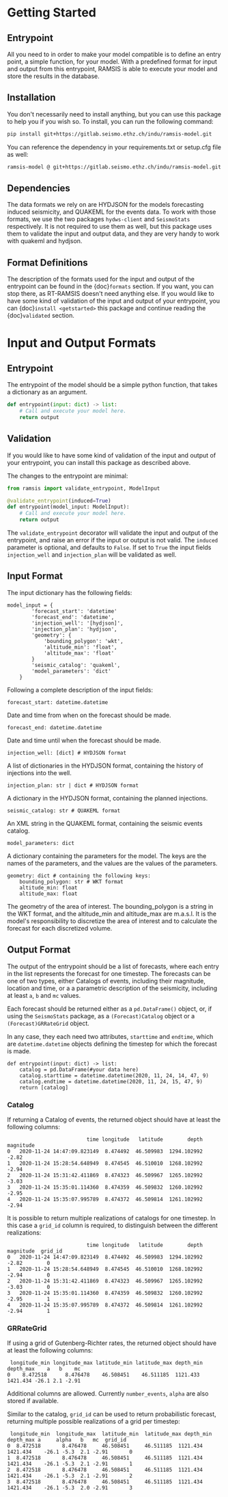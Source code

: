 # Getting Started

## Entrypoint
All you need to in order to make your model compatible is to define an entry point, a simple function, for your model. With a predefined format for input and output from this entrypoint, RAMSIS is able to execute your model and store the results in the database.

## Installation
You don't necessarily need to install anything, but you can use this package to help you if you wish so. To install, you can run the following command:

```bash
pip install git+https://gitlab.seismo.ethz.ch/indu/ramsis-model.git
```

You can reference the dependency in your requirements.txt or setup.cfg file as well:

```bash
ramsis-model @ git+https://gitlab.seismo.ethz.ch/indu/ramsis-model.git
```

## Dependencies
The data formats we rely on are HYDJSON for the models forecasting induced seismicity, and QUAKEML for the events data. To work with those formats, we use the two packages `hydws-client` and `SeismoStats` respectively. It is not required to use them as well, but this package uses them to validate the input and output data, and they are very handy to work with quakeml and hydjson.

## Format Definitions
The description of the formats used for the input and output of the entrypoint can be found in the {doc}`formats` section. If you want, you can stop there, as RT-RAMSIS doesn't need anything else. If you would like to have some kind of validation of the input and output of your entrypoint, you can {doc}`install <getstarted>` this package and continue reading the {doc}`validated` section.

# Input and Output Formats

## Entrypoint
The entrypoint of the model should be a simple python function, that takes a dictionary as an argument.

```python	
def entrypoint(input: dict) -> list:
    # Call and execute your model here.
    return output
```

## Validation
If you would like to have some kind of validation of the input and output of your entrypoint, you can install this package as described above.

The changes to the entrypoint are minimal:

```python	
from ramsis import validate_entrypoint, ModelInput

@validate_entrypoint(induced=True)
def entrypoint(model_input: ModelInput):
    # Call and execute your model here.
    return output
```

The `validate_entrypoint` decorator will validate the input and output of the entrypoint, and raise an error if the input or output is not valid. The `induced` parameter is optional, and defaults to `False`. If set to `True` the input fields `injection_well` and `injection_plan` will be validated as well.

## Input Format
The input dictionary has the following fields:
```
model_input = {
        'forecast_start': 'datetime'
        'forecast_end': 'datetime',
        'injection_well': '[hydjson]',
        'injection_plan': 'hydjson',
        'geometry': {
            'bounding_polygon': 'wkt',
            'altitude_min': 'float',
            'altitude_max': 'float'
        }
        'seismic_catalog': 'quakeml',
        'model_parameters': 'dict'
    }
```
Following a complete description of the input fields:

```
forecast_start: datetime.datetime
```
Date and time from when on the forecast should be made.

```
forecast_end: datetime.datetime
```
Date and time until when the forecast should be made.

```
injection_well: [dict] # HYDJSON format
```
A list of dictionaries in the HYDJSON format, containing the history of injections into the well.

```
injection_plan: str | dict # HYDJSON format
```
A dictionary in the HYDJSON format, containing the planned injections.

```
seismic_catalog: str # QUAKEML format
```
An XML string in the QUAKEML format, containing the seismic events catalog.

```
model_parameters: dict
```
A dictionary containing the parameters for the model. The keys are the names of the parameters, and the values are the values of the parameters.

```
geometry: dict # containing the following keys:
    bounding_polygon: str # WKT format
    altitude_min: float
    altitude_max: float
```
The geometry of the area of interest. The bounding_polygon is a string in the WKT format, and the altitude_min and altitude_max are m.a.s.l.
It is the model's responsibility to discretize the area of interest and to calculate the forecast for each discretized volume.


## Output Format
The output of the entrypoint should be a list of forecasts, where each entry in the list represents the forecast for one timestep. The forecasts can be one of two types, either Catalogs of events, including their magnitude, location and time, or a a parametric description of the seismicity, including at least `a`, `b` and `mc` values.

Each forecast should be returned either as a `pd.DataFrame()` object, or, if using the `SeismoStats` package, as a `(Forecast)Catalog` object or a `(Forecast)GRRateGrid` object. 

In any case, they each need two attributes, `starttime` and `endtime`, which are `datetime.datetime` objects defining the timestep for which the forecast is made.
```
def entrypoint(input: dict) -> list:
    catalog = pd.DataFrame(#your data here)
    catalog.starttime = datetime.datetime(2020, 11, 24, 14, 47, 9)
    catalog.endtime = datetime.datetime(2020, 11, 24, 15, 47, 9)
    return [catalog]
```


### Catalog
If returning a Catalog of events, the returned object should have at least the following columns:

```
                          time longitude   latitude        depth  magnitude
0   2020-11-24 14:47:09.823149  8.474492  46.509983  1294.102992      -2.82
1   2020-11-24 15:28:54.648949  8.474545  46.510010  1268.102992      -2.94
2   2020-11-24 15:31:42.411869  8.474323  46.509967  1265.102992      -3.03
3   2020-11-24 15:35:01.114360  8.474359  46.509832  1260.102992      -2.95
4   2020-11-24 15:35:07.995789  8.474372  46.509814  1261.102992      -2.94
```

It is possible to return multiple realizations of catalogs for one timestep. In this case a `grid_id` column is required, to distinguish between the different realizations:

```
                          time longitude   latitude        depth  magnitude  grid_id
0   2020-11-24 14:47:09.823149  8.474492  46.509983  1294.102992      -2.82        0
1   2020-11-24 15:28:54.648949  8.474545  46.510010  1268.102992      -2.94        0
2   2020-11-24 15:31:42.411869  8.474323  46.509967  1265.102992      -3.03        0
3   2020-11-24 15:35:01.114360  8.474359  46.509832  1260.102992      -2.95        1
4   2020-11-24 15:35:07.995789  8.474372  46.509814  1261.102992      -2.94        1
```

### GRRateGrid
If using a grid of Gutenberg-Richter rates, the returned object should have at least the following columns:
```
 longitude_min longitude_max latitude_min latitude_max depth_min depth_max    a   b    mc
0    8.472518      8.476478    46.508451    46.511185  1121.433  1421.434 -26.1 2.1 -2.91
```

Additional columns are allowed. Currently `number_events`, `alpha` are also stored if available.

Similar to the catalog, `grid_id` can be used to return probabilistic forecast, returning multiple possible realizations of a grid per timestep:

```
 longitude_min  longitude_max  latitude_min  latitude_max depth_min depth_max a     alpha   b   mc  grid_id
0  8.472518       8.476478     46.508451     46.511185  1121.434  1421.434    -26.1 -5.3  2.1 -2.91       0
1  8.472518       8.476478     46.508451     46.511185  1121.434  1421.434    -26.1 -5.3  2.1 -2.91       1
2  8.472518       8.476478     46.508451     46.511185  1121.434  1421.434    -26.1 -5.3  2.1 -2.91       2
3  8.472518       8.476478     46.508451     46.511185  1121.434  1421.434    -26.1 -5.3  2.0 -2.91       3
```
